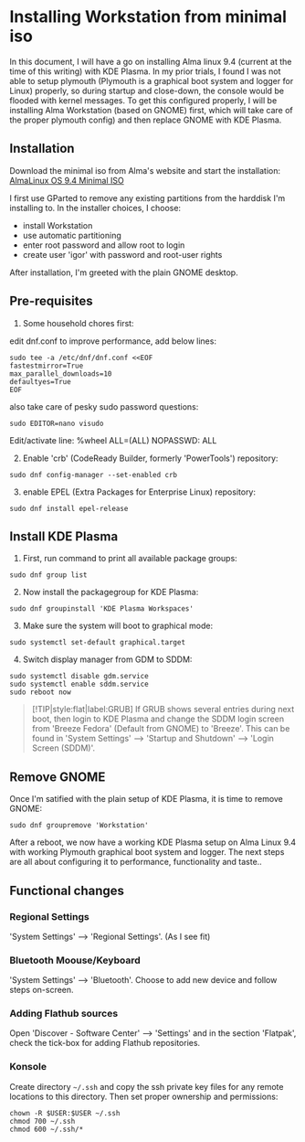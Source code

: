 # Installing Workstation from minimal iso

In this document, I will have a go on installing Alma linux 9.4 (current at the time of this writing) with KDE Plasma. In my prior trials, I found I was not able to setup plymouth (Plymouth is a graphical boot system and logger for Linux) properly, so during startup and close-down, the console would be flooded with kernel messages. To get this configured properly, I will be installing Alma Workstation (based on GNOME) first, which will take care of the proper plymouth config) and then replace GNOME with KDE Plasma.

## Installation

Download the minimal iso from Alma's website and start the installation: [AlmaLinux OS 9.4 Minimal ISO](https://repo.almalinux.org/almalinux/9.4/isos/x86_64/AlmaLinux-9.4-x86_64-minimal.iso)

I first use GParted to remove any existing partitions from the harddisk I'm installing to. In the installer choices, I choose:
- install Workstation
- use automatic partitioning
- enter root password and allow root to login
- create user 'igor' with password and root-user rights

After installation, I'm greeted with the plain GNOME desktop.

## Pre-requisites

1. Some household chores first:

edit dnf.conf to improve performance, add below lines:

```
sudo tee -a /etc/dnf/dnf.conf <<EOF
fastestmirror=True
max_parallel_downloads=10
defaultyes=True
EOF
```

also take care of pesky sudo password questions:

```
sudo EDITOR=nano visudo
```

Edit/activate line: %wheel	ALL=(ALL)	NOPASSWD:	ALL

2. Enable 'crb' (CodeReady Builder, formerly 'PowerTools') repository:

```
sudo dnf config-manager --set-enabled crb
```

3. enable EPEL (Extra Packages for Enterprise Linux) repository:

```
sudo dnf install epel-release
```

## Install KDE Plasma

1. First, run command to print all available package groups:

```
sudo dnf group list
```
2. Now install the packagegroup for KDE Plasma:

```
sudo dnf groupinstall 'KDE Plasma Workspaces'
```

3. Make sure the system will boot to graphical mode:

```
sudo systemctl set-default graphical.target
```

4. Switch display manager from GDM to SDDM:

```
sudo systemctl disable gdm.service
sudo systemctl enable sddm.service
sudo reboot now
```

> [!TIP|style:flat|label:GRUB]
> If GRUB shows several entries during next boot, then login to KDE Plasma and change the SDDM login screen from 'Breeze Fedora' (Default from GNOME) to 'Breeze'. This can be found in 'System Settings' --> 'Startup and Shutdown' --> 'Login Screen (SDDM)'.

## Remove GNOME

Once I'm satified with the plain setup of KDE Plasma, it is time to remove GNOME:

```
sudo dnf groupremove 'Workstation'
```

After a reboot, we now have a working KDE Plasma setup on Alma Linux 9.4 with working Plymouth graphical boot system and logger. The next steps are all about configuring it to performance, functionality and taste..

## Functional changes

### Regional Settings

'System Settings' --> 'Regional Settings'. (As I see fit)

### Bluetooth Moouse/Keyboard

'System Settings' --> 'Bluetooth'. Choose to add new device and follow steps on-screen.

### Adding Flathub sources

Open 'Discover - Software Center' --> 'Settings' and in the section 'Flatpak', check the tick-box for adding Flathub repositories.

### Konsole

Create directory `~/.ssh` and copy the ssh private key files for any remote locations to this directory. Then set proper ownership and permissions:

```
chown -R $USER:$USER ~/.ssh
chmod 700 ~/.ssh
chmod 600 ~/.ssh/*
```
